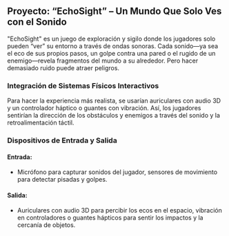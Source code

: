 ## Proyecto: “EchoSight” – Un Mundo Que Solo Ves con el Sonido
"EchoSight" es un juego de exploración y sigilo donde los jugadores solo pueden “ver” su entorno a través de ondas sonoras. Cada sonido—ya sea el eco de sus propios pasos, un golpe contra una pared o el rugido de un enemigo—revela fragmentos del mundo a su alrededor. Pero hacer demasiado ruido puede atraer peligros.

### Integración de Sistemas Físicos Interactivos
Para hacer la experiencia más realista, se usarían auriculares con audio 3D y un controlador háptico o guantes con vibración. Así, los jugadores sentirían la dirección de los obstáculos y enemigos a través del sonido y la retroalimentación táctil.

### Dispositivos de Entrada y Salida
#### Entrada: 
- Micrófono para capturar sonidos del jugador, sensores de movimiento para detectar pisadas y golpes.
#### Salida: 
- Auriculares con audio 3D para percibir los ecos en el espacio, vibración en controladores o guantes hápticos para sentir los impactos y la cercanía de objetos.
